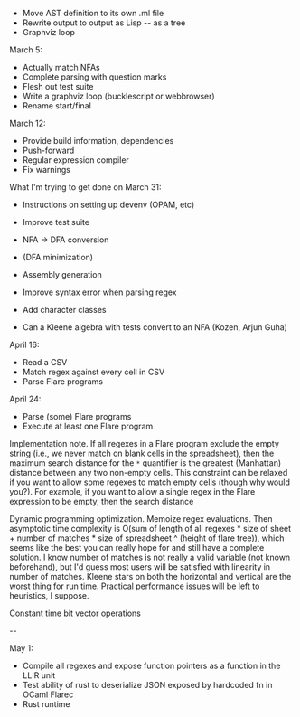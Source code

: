 * Move AST definition to its own .ml file
* Rewrite output to output as Lisp -- as a tree
* Graphviz loop

March 5:
* Actually match NFAs
* Complete parsing with question marks
* Flesh out test suite
* Write a graphviz loop (bucklescript or webbrowser)
* Rename start/final

March 12:
* Provide build information, dependencies
* Push-forward
* Regular expression compiler
* Fix warnings

What I'm trying to get done on March 31:
* Instructions on setting up devenv (OPAM, etc)
* Improve test suite
* NFA -> DFA conversion
* (DFA minimization)
* Assembly generation


* Improve syntax error when parsing regex
* Add character classes
* Can a Kleene algebra with tests convert to an NFA (Kozen, Arjun Guha)

April 16:
* Read a CSV
* Match regex against every cell in CSV
* Parse Flare programs

April 24:
* Parse (some) Flare programs
* Execute at least one Flare program

Implementation note. If all regexes in a Flare program exclude the empty string (i.e., we never match on blank cells in the spreadsheet), then the maximum search distance for the `*` quantifier is the greatest (Manhattan) distance between any two non-empty cells. This constraint can be relaxed if you want to allow some regexes to match empty cells (though why would you?). For example, if you want to allow a single regex in the Flare expression to be empty, then the search distance

Dynamic programming optimization. Memoize regex evaluations. Then asymptotic time complexity is O(sum of length of all regexes * size of sheet + number of matches * size of spreadsheet ^ (height of flare tree)), which seems like the best you can really hope for and still have a complete solution. I know number of matches is not really a valid variable (not known beforehand), but I'd guess most users will be satisfied with linearity in number of matches. Kleene stars on both the horizontal and vertical are the worst thing for run time.  Practical performance issues will be left to heuristics, I suppose.

Constant time bit vector operations


--

May 1:

* Compile all regexes and expose function pointers as a function in the LLIR unit
* Test ability of rust to deserialize JSON exposed by hardcoded fn in OCaml Flarec
* Rust runtime
